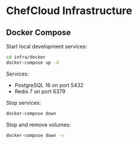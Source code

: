 # ChefCloud Infrastructure

## Docker Compose

Start local development services:

```bash
cd infra/docker
docker-compose up -d
```

Services:
- PostgreSQL 16 on port 5432
- Redis 7 on port 6379

Stop services:

```bash
docker-compose down
```

Stop and remove volumes:

```bash
docker-compose down -v
```
